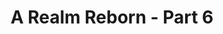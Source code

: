 ---
layout: quest-table
expansion: A Realm Reborn
partNo: 6
partChapterNo: 1
title: A Realm Reborn - Part 6
permalink: /quests/msq/realm-reborn/part6
links:
  previous: /quests/msq/realm-reborn/part5
  next: /quests/msq/heavensward/part1
quests:
  - name: Traitor in the Midst
    level: 50
    rowId: 65588
    questId: GaiUse401_00052
    genre: Seventh Astral Era
    icon: '71000'
    issuer:
      location: The Rising Stones
      coords: (6.1, 5.2)
      name: Minfilia
    steps:
      - location: The Rising Stones
        coords: (6.7, 6.1)
        name: Speak with Alphinaud.
      - location: The Rising Stones
        coords: (6.1, 6.0)
        name: Speak with Ilberd.
      - location: Ul'dah - Steps of Nald
        coords: (8.5, 9.0)
        name: Speak with Raubahn at the Hall of Flames.
    partQuestNo: 1
  - name: Back and Fourth
    level: 50
    rowId: 65589
    questId: GaiUse402_00053
    genre: Seventh Astral Era
    icon: '71000'
    issuer:
      location: Ul'dah - Steps of Nald
      coords: (8.6, 9.0)
      name: Ilberd
    steps:
      - location: The Rising Stones
        coords: (6.7, 6.1)
        name: Speak with Alphinaud at the Rising Stones.
      - location: Mor Dhona
        coords: (14.4, 11.9)
        name: Speak with Alianne in the Tangle.
      - location: Mor Dhona
        coords: (12.2, 15.8)
        name: Find Rhesh Polaali in Castrum Centri.
      - location: Mor Dhona
        coords: (12.1, 16.7)
        name: Defeat imperial troops who appear at specified locations in Castrum
          Centri.
      - location: Mor Dhona
        coords: (14.3, 11.9)
        name: Speak with Alianne in the Tangle.
      - location: The Rising Stones
        coords: (6.7, 6.1)
        name: Report to Alphinaud at the Rising Stones.
    partQuestNo: 2
  - name: Coming to Terms
    level: 50
    rowId: 65590
    questId: GaiUse403_00054
    genre: Seventh Astral Era
    icon: '71000'
    issuer:
      location: The Rising Stones
      coords: (6.7, 6.1)
      name: Alphinaud
    steps:
      - location: The Rising Stones
        coords: (6.1, 5.2)
        name: Speak with Minfilia.
      - location: Coerthas Central Highlands
        coords: (26.7, 17.4)
        name: Speak with Haurchefant at Camp Dragonhead.
      - location: Coerthas Central Highlands
        coords: (26.8, 17.0)
        name: Speak with the House Fortemps guard.
    partQuestNo: 3
  - name: The Intercession of Saints
    level: 50
    rowId: 65593
    questId: GaiUse404_00057
    genre: Seventh Astral Era
    icon: '71000'
    issuer:
      location: Coerthas Central Highlands
      coords: (26.7, 17.0)
      name: Alphinaud
    steps:
      - location: Coerthas Central Highlands
        coords: (26.7, 17.4)
        name: Speak with Haurchefant.
      - location: Coerthas Central Highlands
        coords: (15.8, 32.6)
        name: Speak with the House Fortemps knight at Boulder Downs.
      - location: Coerthas Central Highlands
        coords: (25.6, 27.9)
        name: Speak with the surviving squire at the Observatorium.
      - location: Coerthas Central Highlands
        coords: (26.7, 17.5)
        name: Report to Alphinaud.
    partQuestNo: 4
  - name: Strength in Unity
    level: 50
    rowId: 65598
    questId: GaiUse405_00062
    genre: Seventh Astral Era
    icon: '71000'
    issuer:
      location: Coerthas Central Highlands
      coords: (26.7, 17.5)
      name: Alphinaud
    steps:
      - location: Coerthas Central Highlands
        coords: (12.8, 17.5)
        name: Speak with Drillemont at Whitebrim Front.
    partQuestNo: 5
  - name: Dark Words, Dark Deeds
    level: 50
    rowId: 65605
    questId: GaiUse406_00069
    genre: Seventh Astral Era
    icon: '71000'
    issuer:
      location: Coerthas Central Highlands
      coords: (12.8, 17.5)
      name: Drillemont
    steps:
      - location: Coerthas Central Highlands
        coords: (12.6, 16.2)
        name: Observe the suspected heretic.
      - location: Coerthas Central Highlands
        coords: (12.4, 18.5)
        name: Follow the suspect.
      - location: Coerthas Central Highlands
        coords: (14.5, 19.5)
        name: Follow the suspect.
      - location: Coerthas Central Highlands
        coords: (13.7, 23.0)
        name: Follow the suspect.
      - location: Coerthas Central Highlands
        coords: (12.8, 17.5)
        name: Report to Drillemont.
    partQuestNo: 6
  - name: First Blood
    level: 50
    rowId: 65610
    questId: GaiUse407_00074
    genre: Seventh Astral Era
    icon: '71000'
    issuer:
      location: Coerthas Central Highlands
      coords: (12.8, 17.5)
      name: Drillemont
    steps:
      - location: Coerthas Central Highlands
        coords: (13.6, 27.8)
        name: Rendezvous with the House Durendaire knights.
      - location: Coerthas Central Highlands
        coords: (13.8, 27.5)
        name: Search the heretic's effects.
      - location: Coerthas Central Highlands
        coords: (12.8, 17.5)
        name: Deliver the heretic's parchment to Drillemont.
    partQuestNo: 7
  - name: The Path of the Righteous
    level: 50
    rowId: 65611
    questId: GaiUse408_00075
    genre: Seventh Astral Era
    icon: '71000'
    issuer:
      location: Coerthas Central Highlands
      coords: (12.8, 17.5)
      name: Drillemont
    steps:
      - location: Coerthas Central Highlands
        coords: (3.1, 21.4)
        name: Speak with Aymeric at Snowcloak.
      - location: Coerthas Central Highlands
        coords: (3.4, 21.3)
        name: Speak with Alphinaud.
      - location: Coerthas Central Highlands
        coords: (3.1, 21.3)
        name: Speak with the stalwart Temple Knight.
      - location: Snowcloak
        coords: (11.3, 12.5)
        name: Enter Snowcloak.
      - location: Coerthas Central Highlands
        coords: (3.1, 21.3)
        name: Enter Snowcloak.
      - location: Coerthas Central Highlands
        coords: (3.4, 21.3)
        name: Report to Alphinaud.
    unlocks:
      - name: Snowcloak
        type: dungeon
        levelRequired: 50
        levelSync: 50
    partQuestNo: 8
  - name: For the Greater Good
    level: 50
    rowId: 65613
    questId: GaiUse409_00077
    genre: Seventh Astral Era
    icon: '71000'
    issuer:
      location: Coerthas Central Highlands
      coords: (3.4, 21.3)
      name: Alphinaud
    steps:
      - location: Coerthas Central Highlands
        coords: (3.5, 21.1)
        name: Speak with Yuyuhase.
      - location: Coerthas Central Highlands
        coords: (12.9, 19.1)
        name: Pursue the heretics towards Daniffen Pass.
      - location: Coerthas Central Highlands
        coords: (13.5, 28.3)
        name: Search for the heretics south of Daniffen Pass.
      - location: Coerthas Central Highlands
        coords: (15.4, 29.6)
        name: Follow the heretics' trail.
      - location: Coerthas Central Highlands
        coords: (17.4, 30.1)
        name: Follow the heretics' trail.
      - location: Coerthas Central Highlands
        coords: (17.6, 30.2)
        name: Speak with Yuyuhase.
      - location: Coerthas Central Highlands
        coords: (24.6, 27.5)
        name: Search for the heretics outside the Observatorium.
      - location: Coerthas Central Highlands
        coords: (26.0, 28.4)
        name: Speak with Alphinaud.
    partQuestNo: 9
  - name: Tendrils of Intrigue
    level: 50
    rowId: 65614
    questId: GaiUse410_00078
    genre: Seventh Astral Era
    icon: '71000'
    issuer:
      location: Coerthas Central Highlands
      coords: (26.0, 28.4)
      name: Alphinaud
    steps:
      - location: Coerthas Central Highlands
        coords: (26.0, 28.4)
        name: Speak with Alphinaud.
      - location: Old Gridania
        coords: (8.1, 10.8)
        name: Speak with Alphinaud in Old Gridania.
      - location: Old Gridania
        coords: (8.0, 11.1)
        name: Speak with the silent conjurer.
      - location: Old Gridania
        coords: (8.1, 10.8)
        name: Speak with Alphinaud.
      - location: New Gridania
        coords: (10.2, 11.6)
        name: Speak with Ilberd in New Gridania.
    partQuestNo: 10
  - name: Chasing Ivy
    level: 50
    rowId: 69422
    questId: XxaUse411_03886
    genre: Seventh Astral Era
    icon: '71000'
    issuer:
      location: New Gridania
      coords: (10.2, 11.6)
      name: Ilberd
    steps:
      - location: New Gridania
        coords: (11.6, 11.8)
        name: Speak with Ilberd.
      - location: New Gridania
        coords: (12.2, 13.2)
        name: Speak with Ilberd again.
      - location: New Gridania
        coords: (11.7, 13.0)
        name: Speak with Ephemie at the airship landing.
      - location: New Gridania
        coords: (12.2, 13.2)
        name: Report to Ilberd.
    partQuestNo: 11
  - name: In Flagrante Delicto
    level: 50
    rowId: 69423
    questId: XxaUse413_03887
    genre: Seventh Astral Era
    icon: '71000'
    issuer:
      location: New Gridania
      coords: (12.2, 13.2)
      name: Ilberd
    steps:
      - location: East Shroud
        coords: (10.1, 22.8)
        name: Speak with Ilberd at Sweetbloom Pier.
      - location: East Shroud
        coords: (15.4, 26.8)
        name: Speak with Yugiri near the Hawthorne Hut.
      - location: East Shroud
        coords: (18.0, 24.4)
        name: Speak with Yugiri at the Bramble Patch.
      - location: East Shroud
        coords: (17.3, 23.5)
        name: Speak with Yugiri.
      - location: The Rising Stones
        coords: (6.1, 5.2)
        name: Speak with Minfilia.
    partQuestNo: 12
  - name: A Simple Plan
    level: 50
    rowId: 65618
    questId: GaiUse414_00082
    genre: Seventh Astral Era
    icon: '71000'
    issuer:
      location: The Rising Stones
      coords: (6.1, 5.2)
      name: Minfilia
    steps:
      - location: Mor Dhona
        coords: (23.1, 6.6)
        name: Wait for the carriage outside Revenant's Toll.
      - location: Mor Dhona
        coords: (23.1, 6.5)
        name: Speak with Minfilia.
      - location: The Rising Stones
        coords: (6.1, 5.2)
        name: Speak with Minfilia.
    partQuestNo: 13
  - name: The Instruments of Our Deliverance
    level: 50
    rowId: 65620
    questId: GaiUse415_00084
    genre: Seventh Astral Era
    icon: '71000'
    issuer:
      location: The Rising Stones
      coords: (6.1, 5.2)
      name: Minfilia
    steps:
      - location: Coerthas Central Highlands
        coords: (3.4, 21.3)
        name: Speak with Alphinaud at Snowcloak.
      - location: Coerthas Central Highlands
        coords: (3.4, 21.3)
        name: Speak with Alphinaud.
      - location: Coerthas Central Highlands
        coords: (3.1, 21.3)
        name: Speak with the stalwart Temple Knight.
      - location: Akh Afah Amphitheatre
        coords: (6.1, 6.1)
        name: Confront Shiva in the Akh Afah Amphitheatre (Hard).
      - location: Coerthas Central Highlands
        coords: (3.1, 21.3)
        name: Confront Shiva in the Akh Afah Amphitheatre (Hard).
      - location: Coerthas Central Highlands
        coords: (3.3, 21.2)
        name: Speak with Moenbryda.
    unlocks:
      - name: the Akh Afah Amphitheatre (Hard)
        type: trial
        levelRequired: 50
        levelSync: 50
    partQuestNo: 14
  - name: The Road Less Traveled
    level: 50
    rowId: 65622
    questId: GaiUse416_00086
    genre: Seventh Astral Era
    icon: '71000'
    issuer:
      location: Coerthas Central Highlands
      coords: (3.3, 21.2)
      name: Moenbryda
    steps:
      - location: Coerthas Central Highlands
        coords: (12.8, 17.4)
        name: Speak with Alphinaud at Whitebrim Front.
      - location: Coerthas Central Highlands
        coords: (26.7, 17.4)
        name: Speak with Haurchefant at Camp Dragonhead.
      - location: Coerthas Central Highlands
        coords: (26.8, 17.0)
        name: Speak with the House Fortemps guard.
    partQuestNo: 15
  - name: Eyes Unclouded
    level: 50
    rowId: 65623
    questId: GaiUse417_00087
    genre: Seventh Astral Era
    icon: '71000'
    issuer:
      location: Coerthas Central Highlands
      coords: (26.7, 17.0)
      name: Alphinaud
    steps:
      - location: The Rising Stones
        coords: (6.1, 5.2)
        name: Speak with Minfilia at the Rising Stones.
    partQuestNo: 16
  - name: The Reason Roaille
    level: 50
    rowId: 65624
    questId: GaiUse418_00088
    genre: Seventh Astral Era
    icon: '71000'
    issuer:
      location: The Rising Stones
      coords: (6.1, 5.2)
      name: Minfilia
    steps:
      - location: The Rising Stones
        coords: (6.0, 5.9)
        name: Speak with Alphinaud.
      - location: Northern Thanalan
        coords: (22.4, 30.5)
        name: Speak with Ilberd at Camp Bluefog, in northern Thanalan.
      - location: Northern Thanalan
        coords: (18.6, 19.8)
        name: Speak with Ilberd at the Ceruleum Processing Plant.
      - location: Northern Thanalan
        coords: (17.3, 18.8)
        name: Speak with Alphinaud.
    soloDuty:
      levelSync: 50
      timeLimit: 30
    partQuestNo: 17
  - name: Let Us Cling Together
    level: 50
    rowId: 65625
    questId: GaiUse419_00089
    genre: Seventh Astral Era
    icon: '71000'
    issuer:
      location: Northern Thanalan
      coords: (17.3, 18.8)
      name: Alphinaud
    steps:
      - location: The Rising Stones
        coords: (6.1, 5.2)
        name: Report to Minfilia at the Rising Stones.
    partQuestNo: 18
  - name: Good Intentions
    level: 50
    rowId: 65899
    questId: GaiUse501_00363
    genre: Seventh Astral Era
    icon: '71000'
    issuer:
      location: The Rising Stones
      coords: (6.1, 5.2)
      name: Minfilia
    steps:
      - location: The Rising Stones
        coords: (6.1, 6.0)
        name: Speak with Riol.
      - location: Eastern Thanalan
        coords: (21.1, 21.1)
        name: Speak with Ilberd at Highbridge.
    partQuestNo: 19
  - name: Bait and Switch
    level: 50
    rowId: 65900
    questId: GaiUse502_00364
    genre: Seventh Astral Era
    icon: '71000'
    issuer:
      location: Eastern Thanalan
      coords: (21.1, 21.1)
      name: Ilberd
    steps:
      - location: Eastern Thanalan
        coords: (28.4, 23.5)
        name: Speak with Ilberd.
      - location: Eastern Thanalan
        coords: (28.1, 24.3)
        name: Speak with the hired thug.
      - location: Eastern Thanalan
        coords: (25.6, 24.7)
        name: Wait for Ilberd outside the tunnel entrance.
      - location: Eastern Thanalan
        coords: (25.3, 25.6)
        name: Investigate the disturbance.
    partQuestNo: 20
  - name: Best Laid Schemes
    level: 50
    rowId: 65901
    questId: GaiUse503_00365
    genre: Seventh Astral Era
    icon: '71000'
    issuer:
      location: Eastern Thanalan
      coords: (25.3, 25.4)
      name: Ilberd
    steps:
      - location: Eastern Thanalan
        coords: (25.3, 25.6)
        name: Collect the confiscated crate.
      - location: Ul'dah - Steps of Thal
        coords: (12.3, 11.0)
        name: Deliver the confiscated crate to Yuyuhase in Ul'dah.
      - location: Ul'dah - Steps of Thal
        coords: (13.9, 10.8)
        name: Speak with Riol.
      - location: The Rising Stones
        coords: (6.0, 5.9)
        name: Speak with Tataru in the Rising Stones.
    partQuestNo: 21
  - name: The Rising Chorus
    level: 50
    rowId: 65902
    questId: GaiUse504_00366
    genre: Seventh Astral Era
    icon: '71000'
    issuer:
      location: The Rising Stones
      coords: (6.0, 5.9)
      name: Tataru
    steps:
      - location: The Rising Stones
        coords: (6.1, 5.2)
        name: Speak with Minfilia.
      - location: Mor Dhona
        coords: (28.2, 14.0)
        name: Speak with the Doman watch in Mor Dhona.
      - location: The Keeper of the Lake
        coords: (10.4, 9.6)
        name: Enter the Keeper of the Lake.
      - location: Mor Dhona
        coords: (28.3, 14.0)
        name: Enter the Keeper of the Lake.
      - location: Mor Dhona
        coords: (28.2, 14.0)
        name: Speak with the Doman watch.
      - location: The Rising Stones
        coords: (6.1, 5.2)
        name: Speak with Alphinaud at the Rising Stones.
      - location: The Rising Stones
        coords: (6.0, 6.0)
        name: Speak with Alphinaud.
    unlocks:
      - name: the Keeper of the Lake
        type: dungeon
        levelRequired: 50
        levelSync: 50
    partQuestNo: 22
  - name: Aether on Demand
    level: 50
    rowId: 69424
    questId: XxaUse505_03888
    genre: Seventh Astral Era
    icon: '71000'
    issuer:
      location: The Rising Stones
      coords: (6.0, 6.0)
      name: Alphinaud
    steps:
      - location: The Rising Stones
        coords: (6.7, 6.1)
        name: Speak with Moenbryda.
      - location: The Rising Stones
        coords: (6.1, 5.2)
        name: Speak with Moenbryda once more.
      - location: The Rising Stones
        coords: (6.0, 6.0)
        name: Speak with Alphinaud.
      - location: Northern Thanalan
        coords: (20.2, 22.0)
        name: Speak with Wilred at the Ceruleum Processing Plant.
      - location: Northern Thanalan
        coords: (20.9, 22.1)
        name: Report to Edelstein.
    partQuestNo: 23
  - name: On the Counteroffensive
    level: 50
    rowId: 65904
    questId: GaiUse506_00368
    genre: Seventh Astral Era
    icon: '71000'
    issuer:
      location: Northern Thanalan
      coords: (20.9, 22.1)
      name: Edelstein
    steps:
      - location: Northern Thanalan
        coords: (20.0, 21.3)
        name: Speak with Alianne.
      - location: Northern Thanalan
        coords: (18.8, 19.6)
        name: Speak with Yuyuhase.
      - location: Northern Thanalan
        coords: (16.3, 20.1)
        name: Defeat the imperial squad.
      - location: Northern Thanalan
        coords: (16.1, 17.9)
        name: Defeat the next imperial squad.
      - location: Northern Thanalan
        coords: (19.2, 18.9)
        name: Report to Yuyuhase.
      - location: Northern Thanalan
        coords: (20.9, 22.1)
        name: Report to Edelstein.
    partQuestNo: 24
  - name: An Uninvited Ascian
    level: 50
    rowId: 65905
    questId: GaiUse507_00369
    genre: Seventh Astral Era
    icon: '71000'
    issuer:
      location: Northern Thanalan
      coords: (20.9, 22.1)
      name: Edelstein
    steps:
      - location: Northern Thanalan
        coords: (24.2, 21.8)
        name: Speak with Moenbryda.
      - location: The Rising Stones
        coords: (6.1, 5.3)
        name: Return to the Rising Stones.
      - location: The Chrysalis
        coords: (6.1, 6.1)
        name: Confront Nabriales in the Chrysalis.
      - location: The Rising Stones
        coords: (6.1, 5.3)
        name: Confront Nabriales in the Chrysalis.
      - location: The Rising Stones
        coords: (6.1, 5.2)
        name: Speak with Minfilia.
    unlocks:
      - name: the Chrysalis
        type: trial
        levelRequired: 50
        levelSync: 50
    partQuestNo: 25
  - name: In Memory of Moenbryda
    level: 50
    rowId: 65965
    questId: GaiUse508_00429
    genre: Seventh Astral Era
    icon: '71000'
    issuer:
      location: The Rising Stones
      coords: (6.1, 5.2)
      name: Minfilia
    steps:
      - location: Mor Dhona
        coords: (18.5, 17.7)
        name: Show your respects at the mark of the Scholar at Rathefrost.
      - location: The Rising Stones
        coords: (6.1, 5.2)
        name: Speak with Minfilia at the Rising Stones.
    partQuestNo: 26
  - name: Mask of Grief
    level: 50
    rowId: 65906
    questId: GaiUse601_00370
    genre: Seventh Astral Era
    icon: '71000'
    issuer:
      location: The Rising Stones
      coords: (6.1, 5.2)
      name: Minfilia
    steps:
      - location: The Rising Stones
        coords: (6.6, 6.1)
        name: Speak with Yda.
      - location: Mor Dhona
        coords: (22.0, 4.9)
        name: Hand over the flower payment to Rowena.
      - location: Mor Dhona
        coords: (18.5, 17.7)
        name: Deliver the moon daisy to Yda at Rathefrost.
      - location: The Rising Stones
        coords: (6.0, 5.2)
        name: Speak with Alphinaud at the Rising Stones.
    partQuestNo: 27
  - name: Defenders for Ishgard
    level: 50
    rowId: 65907
    questId: GaiUse602_00371
    genre: Seventh Astral Era
    icon: '71000'
    issuer:
      location: The Rising Stones
      coords: (6.0, 5.2)
      name: Alphinaud
    steps:
      - location: Coerthas Central Highlands
        coords: (26.1, 17.6)
        name: Speak with Alphinaud in Camp Dragonhead.
      - location: Coerthas Central Highlands
        coords: (18.4, 15.0)
        name: Question the knights at the Gates of Judgement.
      - location: Coerthas Central Highlands
        coords: (18.6, 15.4)
        name: Speak with Alphinaud at the Gates of Judgement.
    partQuestNo: 28
  - name: The Wyrm's Roar
    level: 50
    rowId: 65908
    questId: GaiUse603_00372
    genre: Seventh Astral Era
    icon: '71000'
    issuer:
      location: Coerthas Central Highlands
      coords: (18.6, 15.4)
      name: Alphinaud
    steps:
      - location: Coerthas Central Highlands
        coords: (26.7, 17.4)
        name: Speak with Haurchefant.
      - location: Intercessory
        coords: (6.2, 6.1)
        name: Speak with Aymeric in the intercessory.
      - location: Intercessory
        coords: (6.0, 6.1)
        name: Speak with Alphinaud.
    # requires:
    #   - name: Eye of the Dragon
    #     level: 30
    #     rowId: 66603
    #     questId: JobDrg300_01067
    #     genre: Dragoon Quests
    #     icon: '71140'
    partQuestNo: 29
  - name: Committed to the Cause
    level: 50
    rowId: 65909
    questId: GaiUse604_00373
    genre: Seventh Astral Era
    icon: '71000'
    issuer:
      location: Intercessory
      coords: (6.0, 6.1)
      name: Alphinaud
    steps:
      - location: The Rising Stones
        coords: (6.1, 5.2)
        name: Speak with Minfilia at the Rising Stones.
    partQuestNo: 30
  - name: Volunteer Dragonslayers
    level: 50
    rowId: 65927
    questId: GaiUse605_00391
    genre: Seventh Astral Era
    icon: '71000'
    issuer:
      location: The Rising Stones
      coords: (6.1, 5.2)
      name: Minfilia
    steps:
      - location: The Rising Stones
        coords: (6.0, 5.9)
        name: Speak with Tataru.
      - location: Mor Dhona
        coords: (21.9, 7.8)
        name: Speak with Slafborn in Revenant's Toll.
      - location: Mor Dhona
        coords: (21.9, 7.8)
        name: Speak with Tataru.
      - location: Mor Dhona
        coords: (23.5, 6.6)
        name: Recruit adventurers in Revenant's Toll.
      - location: Mor Dhona
        coords: (22.1, 8.3)
        name: Speak with Tataru.
    partQuestNo: 31
  - name: An Allied Perspective
    level: 50
    rowId: 65954
    questId: GaiUse606_00418
    genre: Seventh Astral Era
    icon: '71000'
    issuer:
      location: Mor Dhona
      coords: (22.1, 8.3)
      name: Tataru
    steps:
      - location: Ul'dah - Steps of Thal
        coords: (10.7, 12.9)
        name: Speak with Alphinaud on the Royal Promenade.
      - location: Ul'dah - Steps of Thal
        coords: (10.7, 12.9)
        name: Speak with Alphinaud.
      - location: Coerthas Central Highlands
        coords: (18.1, 14.9)
        name: Speak with Marcelain at the Gates of Judgement.
      - location: Coerthas Central Highlands
        coords: (11.5, 14.2)
        name: Defeat the Dravanian forces at Whitebrim.
      - location: Coerthas Central Highlands
        coords: (24.0, 8.4)
        name: Defeat the Dravanian forces at Providence Point.
      - location: Coerthas Central Highlands
        coords: (18.1, 14.9)
        name: Report to Marcelain.
    partQuestNo: 32
  - name: The Steps of Faith
    level: 50
    rowId: 70127
    questId: XxcUse607_04591
    genre: Seventh Astral Era
    icon: '71000'
    issuer:
      location: Coerthas Central Highlands
      coords: (18.1, 14.9)
      name: Marcelain
    steps:
      - location: Coerthas Central Highlands
        coords: (18.1, 14.9)
        name: Speak with Marcelain.
      - location: Coerthas Central Highlands
        coords: (18.1, 14.9)
        name: Speak with Marcelain.
      - location: Coerthas Central Highlands
        coords: (18.3, 15.2)
        name: Speak with Alphinaud at the Gates of Judgement.
      - location: The Rising Stones
        coords: (6.1, 5.2)
        name: Speak with Minfilia at the Rising Stones.
    soloDuty: null
    partQuestNo: 33
  - name: Administrative Decision
    level: 50
    rowId: 65956
    questId: GaiUse608_00420
    genre: Seventh Astral Era
    icon: '71000'
    issuer:
      location: The Rising Stones
      coords: (6.1, 5.2)
      name: Minfilia
    steps:
      - location: The Rising Stones
        coords: (6.0, 5.9)
        name: Look for Tataru at her desk.
      - location: The Rising Stones
        coords: (6.2, 5.9)
        name: Speak with F'lhaminn.
      - location: Mor Dhona
        coords: (22.1, 7.1)
        name: Search for Tataru in Revenant's Toll.
      - location: The Rising Stones
        coords: (6.1, 5.2)
        name: Speak with Minfilia at the Rising Stones.
    partQuestNo: 34
  - name: An Unexpected Ambition
    level: 50
    rowId: 65957
    questId: GaiUse609_00421
    genre: Seventh Astral Era
    icon: '71000'
    issuer:
      location: The Rising Stones
      coords: (6.1, 5.2)
      name: Minfilia
    steps:
      - location: Limsa Lominsa Lower Decks
        coords: (4.4, 11.4)
        name: Search for Tataru at the Arcanists' Guild.
      - location: Limsa Lominsa Lower Decks
        coords: (4.7, 11.4)
        name: Speak with Thubyrgeim.
      - location: Middle La Noscea
        coords: (21.4, 24.9)
        name: Observe Tataru's training south of the Zephyr Gate.
      - location: Middle La Noscea
        coords: (23.9, 24.2)
        name: Speak with Tataru.
      - location: Limsa Lominsa Lower Decks
        coords: (4.7, 11.4)
        name: Speak with Thubyrgeim.
    partQuestNo: 35
  - name: Ancient Ways, Timeless Wants
    level: 50
    rowId: 65958
    questId: GaiUse610_00422
    genre: Seventh Astral Era
    icon: '71000'
    issuer:
      location: Limsa Lominsa Lower Decks
      coords: (4.6, 11.4)
      name: Tataru
    steps:
      - location: Eastern La Noscea
        coords: (32.9, 31.3)
        name: Speak with Tataru in Costa del Sol.
      - location: Eastern La Noscea
        coords: (33.4, 33.5)
        name: Speak with Tataru.
      - location: Eastern La Noscea
        coords: (33.5, 33.0)
        name: Stand guard as Tataru harvests pearls.
      - location: Eastern La Noscea
        coords: (33.4, 33.5)
        name: Speak with Tataru.
      - location: The Rising Stones
        coords: (6.1, 5.2)
        name: Speak with Minfilia at the Rising Stones.
    requires:
      - name: The Light of Hope
        level: 50
        rowId: 66031
        questId: GaiUsd602_00495
        genre: Crystal Tower Quests
        icon: '71140'
    partQuestNo: 36
  - name: Where We Are Needed
    level: 50
    rowId: 65959
    questId: GaiUse611_00423
    genre: Seventh Astral Era
    icon: '71000'
    issuer:
      location: The Rising Stones
      coords: (6.1, 5.2)
      name: Minfilia
    steps:
      - location: The Rising Stones
        coords: (6.0, 6.0)
        name: Speak with Hoary Boulder.
      - location: South Shroud
        coords: (17.3, 28.7)
        name: Rendezvous with the unsettled scholar at Camp Tranquil.
      - location: South Shroud
        coords: (17.0, 22.4)
        name: "Follow the unsettled scholar to Issom\u2013Har."
      - location: South Shroud
        coords: (16.9, 22.6)
        name: Stand guard as the scholar takes measurements.
      - location: South Shroud
        coords: (17.0, 22.4)
        name: Speak with the unsettled scholar.
      - location: South Shroud
        coords: (23.9, 24.8)
        name: Follow the unsettled scholar to Snakemolt.
      - location: South Shroud
        coords: (23.6, 24.9)
        name: Stand guard as the scholar takes measurements.
      - location: South Shroud
        coords: (23.9, 24.8)
        name: Speak with the unsettled scholar.
      - location: South Shroud
        coords: (14.3, 30.6)
        name: Follow the unsettled scholar to Rootslake.
      - location: South Shroud
        coords: (14.7, 30.5)
        name: Stand guard as the scholar takes measurements.
      - location: South Shroud
        coords: (14.3, 30.6)
        name: Speak with the unsettled scholar.
      - location: South Shroud
        coords: (17.3, 28.7)
        name: Speak with the unsettled scholar at Camp Tranquil.
    partQuestNo: 37
  - name: The Least among Us
    level: 50
    rowId: 65960
    questId: GaiUse612_00424
    genre: Seventh Astral Era
    icon: '71000'
    issuer:
      location: South Shroud
      coords: (17.3, 28.7)
      name: unsettled scholar
    steps:
      - location: South Shroud
        coords: (33.8, 23.6)
        name: Speak with the unsettled scholar at Urth's Fount.
      - location: South Shroud
        coords: (33.6, 23.6)
        name: Stand guard as the scholar takes measurements.
      - location: The Rising Stones
        coords: (6.1, 5.2)
        name: Speak with Minfilia at the Rising Stones.
    partQuestNo: 38
  - name: A Time to Every Purpose
    level: 50
    rowId: 65961
    questId: GaiUse613_00425
    genre: Seventh Astral Era
    icon: '71000'
    issuer:
      location: The Rising Stones
      coords: (6.1, 5.2)
      name: Minfilia
    steps:
      - location: Ul'dah - Steps of Thal
        coords: (11.1, 11.6)
        name: Speak with Minfilia on the Royal Promenade.
    partQuestNo: 39
  - name: Come, but Not Gone
    level: 50
    rowId: 65962
    questId: GaiUse614_00426
    genre: Seventh Astral Era
    icon: '71000'
    issuer:
      location: Ul'dah - Steps of Thal
      coords: (11.1, 11.6)
      name: Minfilia
    steps:
      - location: Ul'dah - Steps of Nald
        coords: (11.6, 9.6)
        name: Speak with Momodi at the Quicksand.
      - location: Central Thanalan
        coords: (15.7, 20.3)
        name: Rendezvous with Alianne in central Thanalan.
      - location: Central Thanalan
        coords: (15.7, 20.3)
        name: Continue waiting for Alianne.
      - location: Central Thanalan
        coords: (15.7, 20.3)
        name: Pick up the clouded vial.
      - location: Ul'dah - Steps of Nald
        coords: (11.6, 9.6)
        name: Show the clouded vial to Momodi.
    partQuestNo: 40
  - name: The Parting Glass
    level: 50
    rowId: 65963
    questId: GaiUse615_00427
    genre: Seventh Astral Era
    icon: '71000'
    issuer:
      location: Ul'dah - Steps of Nald
      coords: (11.6, 9.6)
      name: Momodi
    steps:
      - location: Ul'dah - Steps of Thal
        coords: (10.8, 12.9)
        name: Speak with the lady-in-waiting on the Royal Promenade.
      - location: Central Thanalan
        coords: (23.0, 18.1)
        name: Speak with Pipin.
      - location: Coerthas Central Highlands
        coords: (26.7, 17.4)
        name: Speak with Haurchefant at Camp Dragonhead.
    partQuestNo: 41
  - name: Before the Dawn
    level: 50
    rowId: 65964
    questId: GaiUse616_00428
    genre: Seventh Astral Era
    icon: '71000'
    issuer:
      location: Coerthas Central Highlands
      coords: (26.7, 17.4)
      name: Haurchefant
    steps:
      - location: Coerthas Central Highlands
        coords: (26.8, 17.0)
        name: Speak with the House Fortemps guard.
    partQuestNo: 42


---